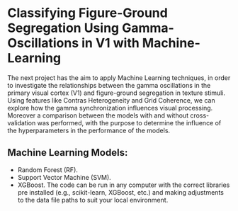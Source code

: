# Classifying Figure-Ground Segregation Using Gamma-Oscillations in V1 with Machine-Learning
The next project has the aim to apply Machine Learning techniques, in order to investigate the relationships between the gamma oscillations in the primary visual cortex (V1) and figure-ground segregation in texture stimuli. Using features like Contras Heterogeneity and Grid Coherence, we can explore how the gamma synchronization influences visual processing. Moreover a comparison between the models with and without cross-validation was performed, with the purpose to determine the influence of the hyperparameters in the performance of the models. 
## Machine Learning Models: 
- Random Forest (RF). 
- Support Vector Machine (SVM). 
- XGBoost. 
The code can be run in any computer with the correct libraries pre installed (e.g., scikit-learn, XGBoost, etc.) and making adjustments to the data file paths to suit your local environment.
